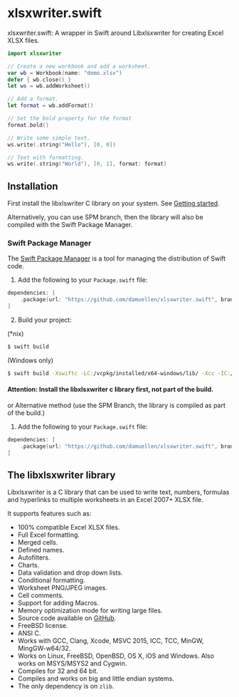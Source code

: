 # xlsxwriter.swift

xlsxwriter.swift: A wrapper in Swift around Libxlsxwriter for creating Excel XLSX files.

```Swift
import xlsxwriter

// Create a new workbook and add a worksheet.
var wb = Workbook(name: "demo.xlsx")
defer { wb.close() }
let ws = wb.addWorksheet()

// Add a format.
let format = wb.addFormat()

// Set the bold property for the format
format.bold()

// Write some simple text.
ws.write(.string("Hello"), [0, 0])

// Text with formatting.
ws.write(.string("World"), [0, 1], format: format)

```

## Installation

First install the libxlswriter C library on your system. See [Getting started](https://libxlsxwriter.github.io/getting_started.html).

Alternatively, you can use SPM branch, then the library will also be compiled with the Swift Package Manager.

### Swift Package Manager

The [Swift Package Manager](https://swift.org/package-manager) is a tool for managing the distribution of
Swift code.

1. Add the following to your `Package.swift` file:

  ```swift
  dependencies: [
      .package(url: "https://github.com/damuellen/xlsxwriter.swift", branch: "main")
  ]
  ```

2. Build your project:


(*nix) 
  ```sh
  $ swift build
  ```
(Windows only)
  ```sh
  $ swift build -Xswiftc -LC:/vcpkg/installed/x64-windows/lib/ -Xcc -IC:/vcpkg/installed/x64-windows/include/
  ```
  
  #### Attention: Install the libxlsxwriter c library first, not part of the build.

or Alternative method (use the SPM Branch, the library is compiled as part of the build.)

1. Add the following to your `Package.swift` file:

  ```swift
  dependencies: [
      .package(url: "https://github.com/damuellen/xlsxwriter.swift", branch: "SPM")
  ]
  ```

## The libxlsxwriter library

Libxlsxwriter is a C library that can be used to write text, numbers, formulas
and hyperlinks to multiple worksheets in an Excel 2007+ XLSX file.

It supports features such as:

- 100% compatible Excel XLSX files.
- Full Excel formatting.
- Merged cells.
- Defined names.
- Autofilters.
- Charts.
- Data validation and drop down lists.
- Conditional formatting.
- Worksheet PNG/JPEG images.
- Cell comments.
- Support for adding Macros.
- Memory optimization mode for writing large files.
- Source code available on [GitHub](https://github.com/jmcnamara/libxlsxwriter).
- FreeBSD license.
- ANSI C.
- Works with GCC, Clang, Xcode, MSVC 2015, ICC, TCC, MinGW, MingGW-w64/32.
- Works on Linux, FreeBSD, OpenBSD, OS X, iOS and Windows. Also works on MSYS/MSYS2 and Cygwin.
- Compiles for 32 and 64 bit.
- Compiles and works on big and little endian systems.
- The only dependency is on `zlib`.

